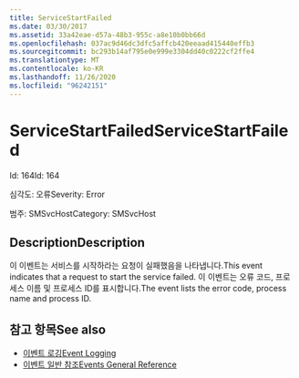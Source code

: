 ```yaml
---
title: ServiceStartFailed
ms.date: 03/30/2017
ms.assetid: 33a42eae-d57a-48b3-955c-a8e10b0bb66d
ms.openlocfilehash: 037ac9d46dc3dfc5affcb420eeaad415440effb3
ms.sourcegitcommit: bc293b14af795e0e999e3304dd40c0222cf2ffe4
ms.translationtype: MT
ms.contentlocale: ko-KR
ms.lasthandoff: 11/26/2020
ms.locfileid: "96242151"
---
```

# <a name="servicestartfailed"></a><span data-ttu-id="9f894-102">ServiceStartFailed</span><span class="sxs-lookup"><span data-stu-id="9f894-102">ServiceStartFailed</span></span>

<span data-ttu-id="9f894-103">Id: 164</span><span class="sxs-lookup"><span data-stu-id="9f894-103">Id: 164</span></span>  
  
 <span data-ttu-id="9f894-104">심각도: 오류</span><span class="sxs-lookup"><span data-stu-id="9f894-104">Severity: Error</span></span>  
  
 <span data-ttu-id="9f894-105">범주: SMSvcHost</span><span class="sxs-lookup"><span data-stu-id="9f894-105">Category: SMSvcHost</span></span>  
  
## <a name="description"></a><span data-ttu-id="9f894-106">Description</span><span class="sxs-lookup"><span data-stu-id="9f894-106">Description</span></span>  

 <span data-ttu-id="9f894-107">이 이벤트는 서비스를 시작하라는 요청이 실패했음을 나타냅니다.</span><span class="sxs-lookup"><span data-stu-id="9f894-107">This event indicates that a request to start the service failed.</span></span> <span data-ttu-id="9f894-108">이 이벤트는 오류 코드, 프로세스 이름 및 프로세스 ID를 표시합니다.</span><span class="sxs-lookup"><span data-stu-id="9f894-108">The event lists the error code, process name and process ID.</span></span>  
  
## <a name="see-also"></a><span data-ttu-id="9f894-109">참고 항목</span><span class="sxs-lookup"><span data-stu-id="9f894-109">See also</span></span>

- [<span data-ttu-id="9f894-110">이벤트 로깅</span><span class="sxs-lookup"><span data-stu-id="9f894-110">Event Logging</span></span>](index.md)
- [<span data-ttu-id="9f894-111">이벤트 일반 참조</span><span class="sxs-lookup"><span data-stu-id="9f894-111">Events General Reference</span></span>](events-general-reference.md)

